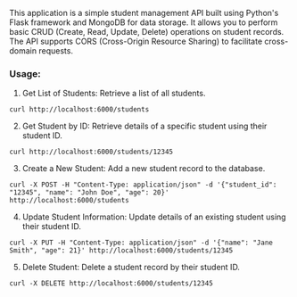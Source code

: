 This application is a simple student management API built using Python's Flask framework and MongoDB for data storage. It allows you to perform basic CRUD (Create, Read, Update, Delete) operations on student records. The API supports CORS (Cross-Origin Resource Sharing) to facilitate cross-domain requests.


### Usage:

1. Get List of Students: Retrieve a list of all students.
```
curl http://localhost:6000/students
```

2. Get Student by ID: Retrieve details of a specific student using their student ID.
```
curl http://localhost:6000/students/12345
```

3. Create a New Student: Add a new student record to the database.

```
curl -X POST -H "Content-Type: application/json" -d '{"student_id": "12345", "name": "John Doe", "age": 20}' http://localhost:6000/students
```

4. Update Student Information: Update details of an existing student using their student ID.
```
curl -X PUT -H "Content-Type: application/json" -d '{"name": "Jane Smith", "age": 21}' http://localhost:6000/students/12345
```

5. Delete Student: Delete a student record by their student ID.
```
curl -X DELETE http://localhost:6000/students/12345
```